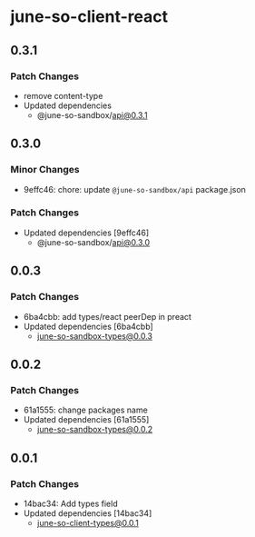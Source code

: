 # june-so-client-react

## 0.3.1

### Patch Changes

- remove content-type
- Updated dependencies
  - @june-so-sandbox/api@0.3.1

## 0.3.0

### Minor Changes

- 9effc46: chore: update `@june-so-sandbox/api` package.json

### Patch Changes

- Updated dependencies [9effc46]
  - @june-so-sandbox/api@0.3.0

## 0.0.3

### Patch Changes

- 6ba4cbb: add types/react peerDep in preact
- Updated dependencies [6ba4cbb]
  - june-so-sandbox-types@0.0.3

## 0.0.2

### Patch Changes

- 61a1555: change packages name
- Updated dependencies [61a1555]
  - june-so-sandbox-types@0.0.2

## 0.0.1

### Patch Changes

- 14bac34: Add types field
- Updated dependencies [14bac34]
  - june-so-client-types@0.0.1
